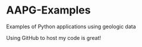 # AAPG-Examples
Examples of Python applications using geologic data

Using GitHub to host my code is great!
